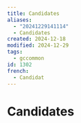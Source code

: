 ```yaml
---
title: Candidates
aliases:
  - "20241229141114"
  - Candidates
created: 2024-12-18
modified: 2024-12-29
tags:
  - gccommon
id: 1302
french:
  - Candidat
---
```

# Candidates
